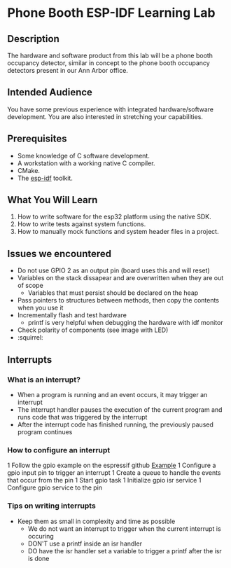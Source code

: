 # Phone Booth ESP-IDF Learning Lab

## Description

The hardware and software product from this lab will be a phone booth occupancy
detector, similar in concept to the phone booth occupancy detectors present in
our Ann Arbor office.

## Intended Audience

You have some previous experience with integrated hardware/software
development.  You are also interested in stretching your capabilities.

## Prerequisites

* Some knowledge of C software development.
* A workstation with a working native C compiler.
* CMake.
* The [esp-idf](https://docs.espressif.com/projects/esp-idf/en/stable/get-started/) toolkit.

## What You Will Learn

1. How to write software for the esp32 platform using the native SDK.
1. How to write tests against system functions.
1. How to manually mock functions and system header files in a project.


## Issues we encountered

* Do not use GPIO 2 as an output pin (board uses this and will reset)
* Variables on the stack dissapear and are overwritten when they are out of scope
  * Variables that must persist should be declared on the heap
* Pass pointers to structures between methods, then copy the contents when you use it
* Incrementally flash and test hardware
  * printf is very helpful when debugging the hardware with idf monitor
* Check polarity of components (see image with LED)
* :squirrel:

## Interrupts
### What is an interrupt?
* When a program is running and an event occurs, it may trigger an interrupt
* The interrupt handler pauses the execution of the current program and runs code that was triggered by the interrupt
* After the interrupt code has finished running, the previously paused program continues

### How to configure an interrupt
1 Follow the gpio example on the espressif github [Example](https://github.com/espressif/esp-idf/blob/master/examples/peripherals/gpio/main/gpio_example_main.c)
1 Configure a gpio input pin to trigger an interrupt
1 Create a queue to handle the events that occur from the pin
1 Start gpio task
1 Initialize gpio isr service
1 Configure gpio service to the pin 

### Tips on writing interrupts
* Keep them as small in complexity and time as possible
  * We do not want an interrupt to trigger when the current interrupt is occuring
  * DON'T use a printf inside an isr handler
  * DO have the isr handler set a variable to trigger a printf after the isr is done
